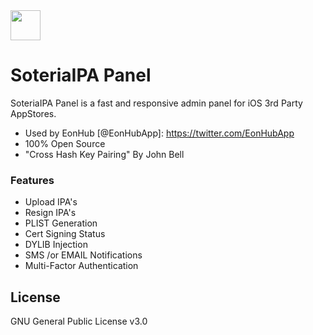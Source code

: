 <img src="https://raw.githubusercontent.com/0x06060606/SoteriaIPA-Panel/master/hex.png" width="48">

# SoteriaIPA Panel

SoteriaIPA Panel is a fast and responsive admin panel for iOS 3rd Party AppStores.

  - Used by EonHub [@EonHubApp]: <https://twitter.com/EonHubApp>
  - 100% Open Source
  - "Cross Hash Key Pairing" By John Bell

### Features
* Upload IPA's
* Resign IPA's
* PLIST Generation
* Cert Signing Status
* DYLIB Injection
* SMS /or EMAIL Notifications
* Multi-Factor Authentication

License
----
GNU General Public License v3.0
   
[@0x06060606]: <https://twitter.com/0x06060606>
